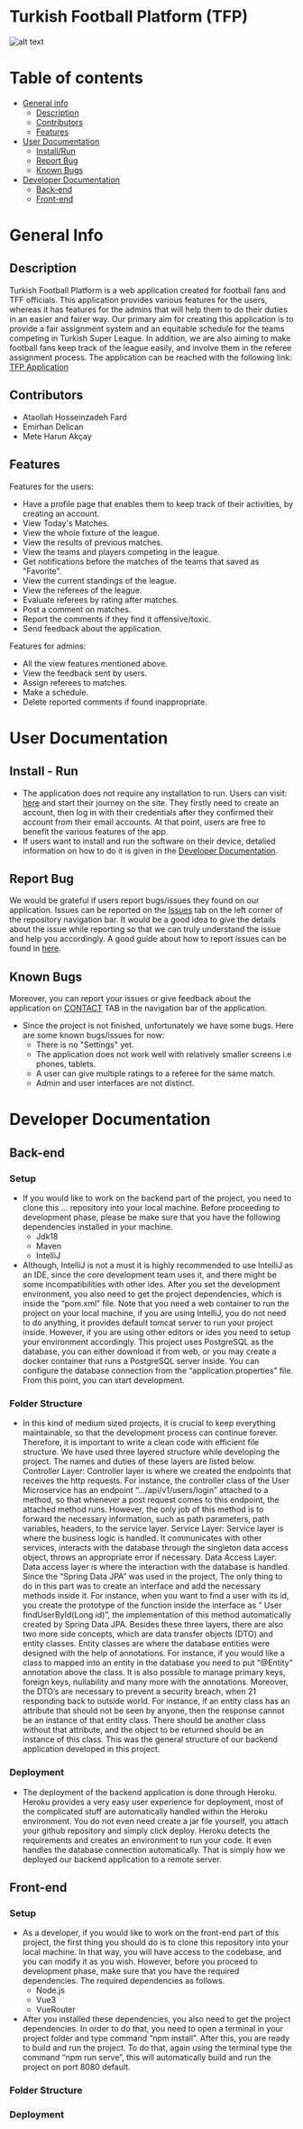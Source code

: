 # Turkish Football Platform (TFP) 
![alt text](https://github.com/SU-CS308-22FA/Team-41-Frontend/blob/main/src/assets/tfpLogo.png "Logo Title Text 1") 
# Table of contents
* [General info](#general-info)
  * [Description](#description)
  * [Contributors](#contributors)
  * [Features](#features)
* [User Documentation](#user-documentation)
  * [Install/Run](#install-/-run)
  * [Report Bug](#report-bug)
  * [Known Bugs](#known-bugs)
* [Developer Documentation](#developer-documentation)
  * [Back-end](#back-end)
  * [Front-end](#front-end)


# General Info

## Description

Turkish Football Platform is a web application created for football fans and TFF officials. This application provides various features for the users, whereas it has features for the admins that will help them to do their duties in an easier and fairer way. Our primary aim for creating this application is to provide a fair assignment system and an equitable schedule for the teams competing in Turkish Super League. In addition, we are also aiming to make football fans keep track of the league easily, and involve them in the referee assignment process. The application can be reached with the following link: [TFP Application]( https://su-cs308-22fa.github.io/Team-41-Frontend/ )

## Contributors
- Ataollah Hosseinzadeh Fard
- Emirhan Delican
- Mete Harun Akçay

## Features
Features for the users:
- Have a profile page that enables them to keep track of their activities, by creating an account.
- View Today's Matches.
- View the whole fixture of the league.
- View the results of previous matches.
- View the teams and players competing in the league.
- Get notifications before the matches of the teams that saved as "Favorite".
- View the current standings of the league.
- View the referees of the league.
- Evaluate referees by rating after matches.
- Post a comment on matches.
- Report the comments if they find it offensive/toxic.
- Send feedback about the application.


Features for admins:
- All the view features mentioned above.
- View the feedback sent by users.
- Assign referees to matches.
- Make a schedule.
- Delete reported comments if found inappropriate.

# User Documentation
## Install - Run
- The application does not require any installation to run. Users can visit: [here]( https://su-cs308-22fa.github.io/Team-41-Frontend/ ) and start their journey on the site. They firstly need to create an account, then log in with their credentials after they confirmed their account from their email accounts. At that point, users are free to benefit the various features of the app.
- If users want to install and run the software on their device, detalied information on how to do it is given in the [Developer Documentation](#developer-documentation). 
## Report Bug
We would be grateful if users report bugs/issues they found on our application. Issues can be reported on the [Issues](https://github.com/SU-CS308-22FA/Team-41-Frontend/issues) tab on the left corner of the repository navigation bar. It would be a good idea to give the details about the issue while reporting so that we can truly understand the issue and help you accordingly. A good guide about how to report issues can be found in [here]( https://bugzilla.mozilla.org/page.cgi?id=bug-writing.html).
## Known Bugs
Moreover, you can report your issues or give feedback about the application on [CONTACT](https://su-cs308-22fa.github.io/Team-41-Frontend/feedback) TAB in the navigation bar of the application.
- Since the project is not finished, unfortunately we have some bugs. Here are some known bugs/issues for now:
  - There is no "Settings" yet.
  - The application does not work well with relatively smaller screens i.e phones, tablets.
  - A user can give multiple ratings to a referee for the same match.
  - Admin and user interfaces are not distinct.
 
# Developer Documentation
## Back-end
### Setup
- If you would like to work on the backend part of the project, you need to clone this … repository into your local machine. Before proceeding to development phase, please be make sure that you have the following dependencies installed in your machine.
  -	Jdk18
  -	Maven
  -	IntelliJ
- Although, IntelliJ is not a must it is highly recommended to use IntelliJ as an IDE, since the core development team uses it, and there might be some incompatibilities with other ides. After you set the development environment, you also need to get the project dependencies, which is inside the “pom.xml” file. Note that you need a web container to run the project on your local machine, if you are using IntelliJ, you do not need to do anything, it provides default tomcat server to run your project inside. However, if you are using other editors or ides you need to setup your environment accordingly. This project uses PostgreSQL as the database, you can either download it from web, or you may create a docker container that runs a PostgreSQL server inside. You can configure the database connection from the “application.properties” file. From this point, you can start development.
### Folder Structure
- In this kind of medium sized projects, it is crucial to keep everything maintainable, so that the development process can continue forever. Therefore, it is important to write a clean code with efficient file structure. We have used three layered structure while developing the project. The names and duties of these layers are listed below. Controller Layer: Controller layer is where we created the endpoints that receives the http requests. For instance, the controller class of the User Microservice has an endpoint “…/api/v1/users/login” attached to a method, so that whenever a post request comes to this endpoint, the attached method runs. However, the only job of this method is to forward the necessary information, such as path parameters, path variables, headers, to the service layer. Service Layer: Service layer is where the business logic is handled. It communicates with other services, interacts with the database through the singleton data access object, throws an appropriate error if necessary. Data Access Layer: Data access layer is where the interaction with the database is handled. Since the “Spring Data JPA” was used in the project, The only thing to do in this part was to create an interface and add the necessary methods inside it. For instance, when you want to find a user with its id, you create the prototype of the function inside the interface as “ User findUserById(Long id)”, the implementation of this method automatically created by Spring Data JPA. Besides these three layers, there are also two more side concepts, which are data transfer objects (DTO) and entity classes. Entity classes are where the database entities were designed with the help of annotations. For instance, if you would like a class to mapped into an entity in the database you need to put “@Entity” annotation above the class. It is also possible to manage primary keys, foreign keys, nullability and many more with the annotations. Moreover, the DTO’s are necessary to prevent a security breach, when 21 responding back to outside world. For instance, if an entity class has an attribute that should not be seen by anyone, then the response cannot be an instance of that entity class. There should be another class without that attribute, and the object to be returned should be an instance of this class. This was the general structure of our backend application developed in this project.

### Deployment
- The deployment of the backend application is done through Heroku. Heroku provides a very easy user experience for deployment, most of the complicated stuff are automatically handled within the Heroku environment. You do not even need create a jar file yourself, you attach your github repository and simply click deploy. Heroku detects the requirements and creates an environment to run your code. It even handles the database connection automatically. That is simply how we deployed our backend application to a remote server.

## Front-end
### Setup
- As a developer, if you would like to work on the front-end part of this project, the first thing you should do is to clone this repository into your local machine. In that way, you will have access to the codebase, and you can modify it as you wish. However, before you proceed to development phase, make sure that you have the required dependencies. The required dependencies as follows.
  -	Node.js
  -	Vue3
  -	VueRouter
- After you installed these dependencies, you also need to get the project dependencies. In order to do that, you need to open a terminal in your project folder and type command “npm install”. After this, you are ready to build and run the project. To do that, again using the terminal type the command “npm run serve”, this will automatically build and run the project on port 8080 default. 

### Folder Structure


### Deployment 

